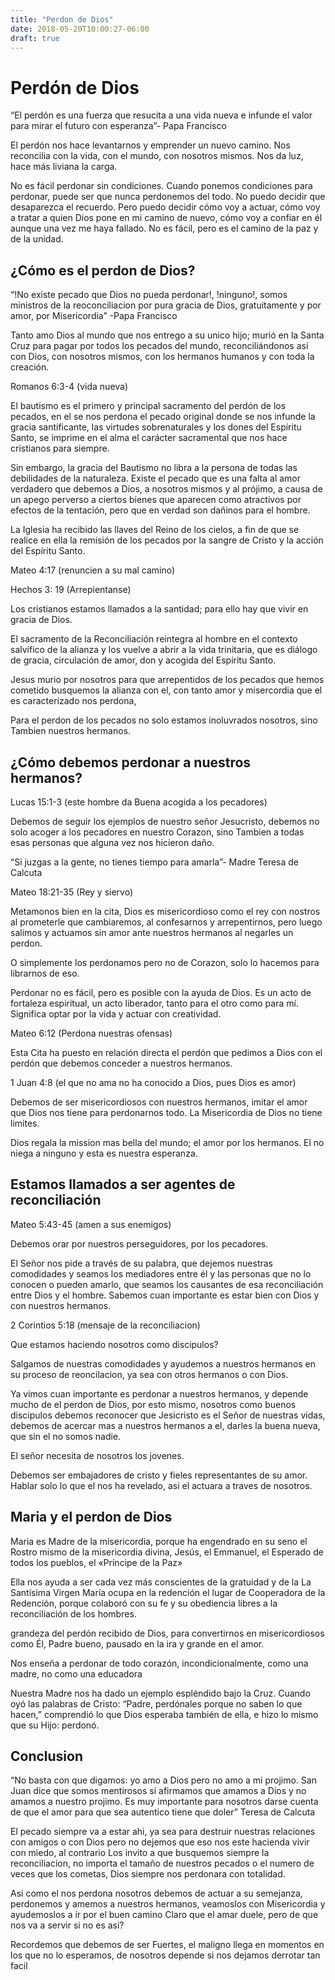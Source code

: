 ```yaml
---
title: "Perdon de Dios"
date: 2018-05-20T10:00:27-06:00
draft: true
---
```


# Perdón de Dios
“El perdón es una fuerza que resucita a una vida nueva e infunde el valor para mirar el futuro con esperanza”- Papa Francisco

El perdón nos hace levantarnos y emprender un nuevo camino. Nos reconcilia con la vida, con el mundo, con nosotros mismos. Nos da luz, hace más liviana la carga.

No es fácil perdonar sin condiciones. Cuando ponemos condiciones para perdonar, puede ser que nunca perdonemos del todo. No puedo decidir que desaparezca el recuerdo. Pero puedo decidir cómo voy a actuar, cómo voy a tratar a quien Dios pone en mi camino de nuevo, cómo voy a confiar en él aunque una vez me haya fallado. No es fácil, pero es el camino de la paz y de la unidad.

## ¿Cómo es el perdon de Dios?

“!No existe pecado que Dios no pueda perdonar!, !ninguno!, somos ministros de la reoconciliacion por pura gracia de Dios, gratuitamente y por amor, por Misericordia” -Papa Francisco

Tanto amo Dios al mundo que nos entrego a su unico hijo; murió en la Santa Cruz para pagar por todos los pecados del mundo, reconciliándonos así con Dios, con nosotros mismos, con los hermanos humanos y con toda la creación.

Romanos 6:3-4 (vida nueva)

El bautismo es el primero y principal sacramento del perdón de los pecados, en el se nos perdona el pecado original donde se nos infunde la gracia santificante, las virtudes sobrenaturales y los dones del Espíritu Santo, se imprime en el alma el carácter sacramental que nos hace cristianos para siempre.

Sin embargo, la gracia del Bautismo no libra a la persona de todas las debilidades de la naturaleza. Existe el pecado que es una falta al amor verdadero que debemos a Dios, a nosotros mismos y al prójimo, a causa de un apego perverso a ciertos bienes que aparecen como atractivos por efectos de la tentación, pero que en verdad son dañinos para el hombre.

La Iglesia ha recibido las llaves del Reino de los cielos, a fin de que se realice en ella la remisión de los pecados por la sangre de Cristo y la acción del Espíritu Santo.

Mateo 4:17 (renuncien a su mal camino)

Hechos 3: 19 (Arrepientanse)

Los cristianos estamos llamados a la santidad; para ello hay que vivir en gracia de Dios.

El sacramento de la Reconciliación reintegra al hombre en el contexto salvífico de la alianza y los vuelve a abrir a la vida trinitaria, que es diálogo de gracia, circulación de amor, don y acogida del Espíritu Santo.

Jesus murio por nosotros para que arrepentidos de los pecados que hemos cometido busquemos la alianza con el, con tanto amor y misercordia que el es caracterizado nos perdona, 

Para el perdon de los pecados no solo estamos inoluvrados nosotros, sino Tambien nuestros hermanos.

## ¿Cómo debemos perdonar a nuestros hermanos?

Lucas 15:1-3 (este hombre da Buena acogida a los pecadores)

Debemos de seguir los ejemplos de nuestro señor Jesucristo, debemos no solo acoger a los pecadores en nuestro Corazon, sino Tambien a todas esas personas que alguna vez nos hicieron daño.

“Si juzgas a la gente, no tienes tiempo para amarla”- Madre Teresa de Calcuta

Mateo 18:21-35 (Rey y siervo)

Metamonos bien en la cita, Dios es misericordioso como el rey con nostros al prometerle que cambiaremos, al confesarnos y arrepentirnos, pero luego salimos y actuamos sin amor ante nuestros hermanos al negarles un perdon.

O simplemente los perdonamos pero no de Corazon, solo lo hacemos para librarnos de eso.

Perdonar no es fácil, pero es posible con la ayuda de Dios. Es un acto de fortaleza espiritual, un acto liberador, tanto para el otro como para mí. Significa optar por la vida y actuar con creatividad.

Mateo 6:12 (Perdona nuestras ofensas)

Esta Cita ha puesto en relación directa el perdón que pedimos a Dios con el perdón que debemos conceder a nuestros hermanos.

1 Juan 4:8 (el que no ama no ha conocido a Dios, pues Dios es amor)

Debemos de ser misericordiosos con nuestros hermanos, imitar el amor que Dios nos tiene para perdonarnos todo. La Misericordia de Dios no tiene limites.

Dios regala la mission mas bella del mundo; el amor por los hermanos. El no niega a ninguno y esta es nuestra esperanza. 

## Estamos llamados a ser agentes de reconciliación

Mateo 5:43-45 (amen a sus enemigos)

Debemos orar por nuestros perseguidores, por los pecadores.

El Señor nos pide a través de su palabra, que dejemos nuestras comodidades y seamos los mediadores entre él y las personas que no lo conocen o pueden amarlo, que seamos los causantes de esa reconciliación entre Dios y el hombre. Sabemos cuan importante es estar bien con Dios y con nuestros hermanos.

2 Corintios 5:18 (mensaje de la reconciliacion) 

Que estamos haciendo nosotros como discipulos?

Salgamos de nuestras comodidades y ayudemos a nuestros hermanos en su proceso de reoncilacion, ya sea con otros hermanos o con Dios.

Ya vimos cuan importante es perdonar a nuestros hermanos, y depende mucho de el perdon de Dios, por esto mismo, nosotros como buenos discipulos debemos reconocer que Jesicristo es el Señor de nuestras vidas,  debemos de acercar mas a nuestros hermanos a el, darles la buena nueva, que sin el no somos nadie.

El señor necesita de nosotros los jovenes.

Debemos ser embajadores de cristo y fieles representantes de su amor. Hablar solo lo que el nos ha revelado, asi el actuara a traves de nosotros.

## Maria y el perdon de Dios 

Maria es Madre de la misericordia, porque ha engendrado en su seno el Rostro mismo de la misericordia divina, Jesús, el Emmanuel, el Esperado de todos los pueblos, el «Príncipe de la Paz»

Ella nos ayuda a ser cada vez más conscientes de la gratuidad y de la La Santísima Virgen María ocupa en la redención el lugar de Cooperadora de la Redención, porque colaboró con su fe y su obediencia libres a la reconciliación de los hombres.

grandeza del perdón recibido de Dios, para convertirnos en misericordiosos como Él, Padre bueno, pausado en la ira y grande en el amor.

Nos enseña a perdonar de todo corazón, incondicionalmente, como una madre, no como una educadora

Nuestra Madre nos ha dado un ejemplo espléndido bajo la Cruz. Cuando oyó las palabras de Cristo: “Padre, perdónales porque no saben lo que hacen,” comprendió lo que Dios esperaba también de ella, e hizo lo mismo que su Hijo: perdonó.

## Conclusion

“No basta con que digamos: yo amo a Dios pero no amo a mi projimo. San Juan dice que somos mentirosos si afirmamos que amamos a Dios y no amamos a nuestro projimo. Es muy importante para nosotros darse cuenta de que el amor para que sea autentico tiene que doler” Teresa de Calcuta

El pecado siempre va a estar ahi, ya sea para destruir nuestras relaciones con amigos o con Dios pero no dejemos que eso nos este hacienda vivir con miedo, al contrario Los invito a que busquemos siempre la reconciliacion, no importa el tamaño de nuestros pecados o el numero de veces que los cometas, Dios siempre nos perdonara con totalidad.

Asi como el nos perdona nosotros debemos de actuar a su semejanza, perdonemos y amemos a nuestros hermanos, veamoslos con Misericordia y ayudemoslos a ir por el buen camino Claro que el amar duele, pero de que nos va a servir si no es asi?

Recordemos que debemos de ser Fuertes, el maligno llega en momentos en los que no lo esperamos, de nosotros depende si nos dejamos derrotar tan facil
